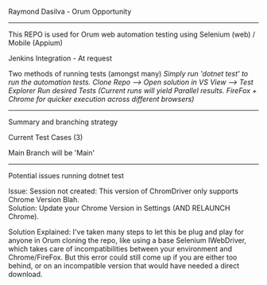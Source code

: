 Raymond Dasilva - Orum Opportunity

--------------------------------------------------------------------------------------------------------------------------

This REPO is used for Orum web automation testing using Selenium (web) / Mobile (Appium)

Jenkins Integration - At request


Two methods of running tests (amongst many)
*Simply run 'dotnet test' to run the automation tests.*
*Clone Repo --> Open solution in VS View --> Test Explorer Run desired Tests (Current runs will yield Parallel results. FireFox + Chrome for quicker execution across different browsers)*

--------------------------------------------------------------------------------------------------------------------------

Summary and branching strategy

Current Test Cases (3)

Main Branch will be 'Main'

--------------------------------------------------------------------------------------------------------------------------

Potential issues running dotnet test

Issue: Session not created: This version of ChromDriver only supports Chrome Version Blah.\
Solution: Update your Chrome Version in Settings (AND RELAUNCH Chrome).

Solution Explained: I've taken many steps to let this be plug and play for anyone in Orum cloning the repo, like using a base
Selenium IWebDriver, which takes care of incompatibilities between your environment and Chrome/FireFox. But this error could still come up if you are either too behind, or on an incompatible version that would have needed a direct download.
